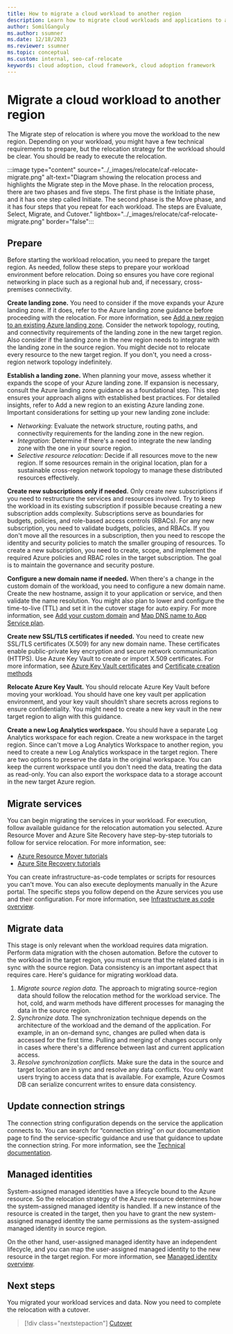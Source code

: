 ```yaml
---
title: How to migrate a cloud workload to another region
description: Learn how to migrate cloud workloads and applications to another region.
author: SomilGanguly
ms.author: ssumner
ms.date: 12/18/2023
ms.reviewer: ssumner
ms.topic: conceptual
ms.custom: internal, seo-caf-relocate
keywords: cloud adoption, cloud framework, cloud adoption framework
---
```

# Migrate a cloud workload to another region

The Migrate step of relocation is where you move the workload to the new region. Depending on your workload, you might have a few technical requirements to prepare, but the relocation strategy for the workload should be clear. You should be ready to execute the relocation.

:::image type="content" source="../_images/relocate/caf-relocate-migrate.png" alt-text="Diagram showing the relocation process and highlights the Migrate step in the Move phase. In the relocation process, there are two phases and five steps. The first phase is the Initiate phase, and it has one step called Initiate. The second phase is the Move phase, and it has four steps that you repeat for each workload. The steps are Evaluate, Select, Migrate, and Cutover." lightbox="../_images/relocate/caf-relocate-migrate.png" border="false":::

## Prepare

Before starting the workload relocation, you need to prepare the target region. As needed, follow these steps to prepare your workload environment before relocation. Doing so ensures you have core regional networking in place such as a regional hub and, if necessary, cross-premises connectivity.

**Create landing zone.** You need to consider if the move expands your Azure landing zone. If it does, refer to the Azure landing zone guidance before proceeding with the relocation. For more information, see [Add a new region to an existing Azure landing zone](/azure/cloud-adoption-framework/ready/considerations/regions#add-a-new-region-to-an-existing-landing-zone). Consider the network topology, routing, and connectivity requirements of the landing zone in the new target region. Also consider if the landing zone in the new region needs to integrate with the landing zone in the source region. You might decide not to relocate every resource to the new target region. If you don't, you need a cross-region network topology indefinitely.

**Establish a landing zone.** When planning your move, assess whether it expands the scope of your Azure landing zone. If expansion is necessary, consult the Azure landing zone guidance as a foundational step. This step ensures your approach aligns with established best practices. For detailed insights, refer to Add a new region to an existing Azure landing zone. Important considerations for setting up your new landing zone include:

- *Networking*: Evaluate the network structure, routing paths, and connectivity requirements for the landing zone in the new region.
- *Integration*: Determine if there's a need to integrate the new landing zone with the one in your source region.
- *Selective resource relocation*: Decide if all resources move to the new region. If some resources remain in the original location, plan for a sustainable cross-region network topology to manage these distributed resources effectively.

**Create new subscriptions only if needed.** Only create new subscriptions if you need to restructure the services and resources involved. Try to keep the workload in its existing subscription if possible because creating a new subscription adds complexity. Subscriptions serve as boundaries for budgets, policies, and role-based access controls (RBACs). For any new subscription, you need to validate budgets, policies, and RBACs. If you don't move all the resources in a subscription, then you need to rescope the identity and security policies to match the smaller grouping of resources. To create a new subscription, you need to create, scope, and implement the required Azure policies and RBAC roles in the target subscription. The goal is to maintain the governance and security posture.

**Configure a new domain name if needed.** When there's a change in the custom domain of the workload, you need to configure a new domain name. Create the new hostname, assign it to your application or service, and then validate the name resolution. You might also plan to lower and configure the time-to-live (TTL) and set it in the cutover stage for auto expiry. For more information, see [Add your custom domain](/azure/active-directory/fundamentals/add-custom-domain) and [Map DNS name to App Service plan](/azure/app-service/manage-custom-dns-buy-domain#prepare-the-app).

**Create new SSL/TLS certificates if needed.** You need to create new SSL/TLS certificates (X.509) for any new domain name. These certificates enable public-private key encryption and secure network communication (HTTPS). Use Azure Key Vault to create or import X.509 certificates. For more information, see [Azure Key Vault certificates](/azure/key-vault/certificates/about-certificates) and [Certificate creation methods](/azure/key-vault/certificates/create-certificate)

**Relocate Azure Key Vault.** You should relocate Azure Key Vault before moving your workload. You should have one key vault per application environment, and your key vault shouldn’t share secrets across regions to ensure confidentiality. You might need to create a new key vault in the new target region to align with this guidance.

**Create a new Log Analytics workspace.** You should have a separate Log Analytics workspace for each region. Create a new workspace in the target region. Since can't move a Log Analytics Workspace to another region, you need to create a new Log Analytics workspace in the target region. There are two options to preserve the data in the original workspace. You can keep the current workspace until you don't need the data, treating the data as read-only. You can also export the workspace data to a storage account in the new target Azure region.

## Migrate services

You can begin migrating the services in your workload. For execution, follow available guidance for the relocation automation you selected. Azure Resource Mover and Azure Site Recovery have step-by-step tutorials to follow for service relocation. For more information, see:

- [Azure Resource Mover tutorials](/azure/resource-mover/tutorial-move-region-virtual-machines)
- [Azure Site Recovery tutorials](/azure/site-recovery/azure-to-azure-how-to-enable-replication)

You can create infrastructure-as-code templates or scripts for resources you can't move. You can also execute deployments manually in the Azure portal. The specific steps you follow depend on the Azure services you use and their configuration. For more information, see [Infrastructure as code overview](../ready/considerations/infrastructure-as-code.md).

## Migrate data

This stage is only relevant when the workload requires data migration. Perform data migration with the chosen automation. Before the cutover to the workload in the target region, you must ensure that the related data is in sync with the source region. Data consistency is an important aspect that requires care.  Here's guidance for migrating workload data.

1. *Migrate source region data.* The approach to migrating source-region data should follow the relocation method for the workload service. The hot, cold, and warm methods have different processes for managing the data in the source region.
1. *Synchronize data.* The synchronization technique depends on the architecture of the workload and the demand of the application. For example, in an on-demand sync, changes are pulled when data is accessed for the first time. Pulling and merging of changes occurs only in cases where there's a difference between last and current application access.
1. *Resolve synchronization conflicts.* Make sure the data in the source and target location are in sync and resolve any data conflicts. You only want users trying to access data that is available. For example, Azure Cosmos DB can serialize concurrent writes to ensure data consistency.

## Update connection strings

The connection string configuration depends on the service the application connects to. You can search for “connection string” on our documentation page to find the service-specific guidance and use that guidance to update the connection string. For more information, see the [Technical documentation](/docs/).

## Managed identities

System-assigned managed identities have a lifecycle bound to the Azure resource. So the relocation strategy of the Azure resource determines how the system-assigned managed identity is handled. If a new instance of the resource is created in the target, then you have to grant the new system-assigned managed identity the same permissions as the system-assigned managed identity in source region.

On the other hand, user-assigned managed identity have an independent lifecycle, and you can map the user-assigned managed identity to the new resource in the target region. For more information, see [Managed identity overview](/azure/active-directory/managed-identities-azure-resources/overview).

## Next steps

You migrated your workload services and data. Now you need to complete the relocation with a cutover.

> [!div class="nextstepaction"]
> [Cutover](cutover.md)
